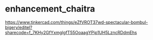 # enhancement_chaitra
https://www.tinkercad.com/things/eZfVROT37wd-spectacular-bombul-bigery/editel?sharecode=f_7KHy2GfYxmglgfT55OoaagYPip1UH5LzncRDdmEhs

